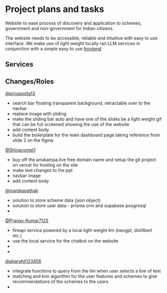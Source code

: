 # Project plans and tasks
Website to ease process of discovery and application to schemes, government and non-government for Indian citizens.

The website needs to be accessible, reliable and intuitive with easy to use interface.
We make use of light weight locally ran LLM services in conjunction with a simple easy to use [frontend](/frontend/)


## **Services**



## **Changes/Roles**

[@priyasmita13](https://github.com/priyasmita13)
- search bar floating transparent background, retractable over to the navbar
- replace image with sliding
- make the sliding bar auto and have one of the slides be a light weight gif that can be full screened showing the use of the website
- add content body
- build the boilerplate for the main dashboard page taking reference from slide 2 on the figma

[@Shivacomet1](https://github.com/Shivacomet1)
- buy off the anukampa.live free domain name and setup the git project on vercel for hosting on the site
- make text changes to the ppt
- navbar image
- add content body



[@manikapathak](https://github.com/manikapathak)
- solution to store scheme data (json object) 
- solution to store user data - prisma orm and supabase posgresql
-

[@Pranav-Kumar7125](https://github.com/Pranav-Kumar7125)
- fireapi service powered by a local light weight llm (neogpt, distilbert etc.)
- use the local service for the chatbot on the website
-
-

[@aharshit123456](https://github.com/aharshit123456)
- integrate functions to query from the llm when user selects a line of text
- matching and knn algorithm for the user features and schemes to give recommendations of the schemes to the users
- 
